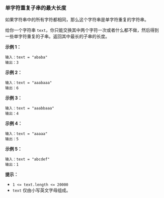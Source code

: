 ### 单字符重复子串的最大长度 ###
如果字符串中的所有字符都相同，那么这个字符串是单字符重复的字符串。

给你一个字符串 `text`，你只能交换其中两个字符一次或者什么都不做，然后得到一些单字符重复的子串。返回其中最长的子串的长度。



**示例 1：**

```
输入：text = "ababa"
输出：3
```

**示例 2：**

```
输入：text = "aaabaaa"
输出：6
```

**示例 3：**

```
输入：text = "aaabbaaa"
输出：4
```

**示例 4：**

```
输入：text = "aaaaa"
输出：5
```

**示例 5：**

```
输入：text = "abcdef"
输出：1
```



**提示：**

* `1 <= text.length <= 20000`
* `text` 仅由小写英文字母组成。

